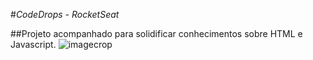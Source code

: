 #_CodeDrops - RocketSeat_ 

##Projeto acompanhado para solidificar conhecimentos sobre HTML e Javascript.
![imagecrop](https://user-images.githubusercontent.com/47393970/93390185-b0260380-f843-11ea-8e39-5763b977118e.PNG)

